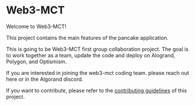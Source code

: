# Web3-MCT

Welcome to Web3-MCT! 

This project contains the main features of the pancake application.

This is going to be Web3-MCT first group collaboration project. The goal is to work together as a team, update the code and deploy on Alogrand, Polygon, and Optismism. 

If you are interested in joining the web3-mct coding team. please reach out here or in the Algorand discord. 

If you want to contribute, please refer to the [contributing guidelines](./CONTRIBUTING.md) of this project.
